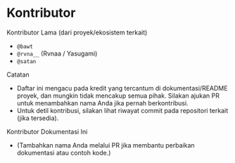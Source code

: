 # Kontributor

Kontributor Lama (dari proyek/ekosistem terkait)
- `@bawt`
- `@rvna__` (Rvnaa / Yasugami)
- `@satan`

Catatan
- Daftar ini mengacu pada kredit yang tercantum di dokumentasi/README proyek, dan mungkin tidak mencakup semua pihak. Silakan ajukan PR untuk menambahkan nama Anda jika pernah berkontribusi.
- Untuk detil kontribusi, silakan lihat riwayat commit pada repositori terkait (jika tersedia).

Kontributor Dokumentasi Ini
- (Tambahkan nama Anda melalui PR jika membantu perbaikan dokumentasi atau contoh kode.)

